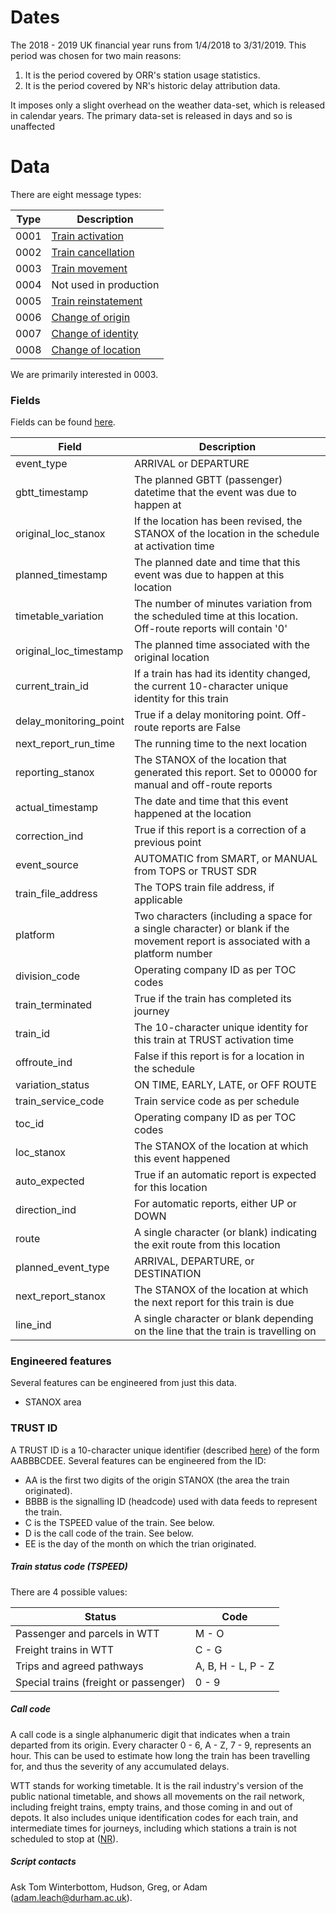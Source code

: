 # Dates

The 2018 - 2019 UK financial year runs from 1/4/2018 to 3/31/2019.
This period was chosen for two main reasons:

1. It is the period covered by ORR's station usage statistics.
2. It is the period covered by NR's historic delay attribution data.

It imposes only a slight overhead on the weather data-set, which is released in calendar years. The primary data-set is
released in days and so is unaffected

# Data

There are eight message types:

| Type | Description |
|------|-------------|
|0001|[Train activation](https://wiki.openraildata.com/index.php?title=Train_Activation)|
|0002|[Train cancellation](https://wiki.openraildata.com/index.php?title=Train_Cancellation)|
|0003|[Train movement](https://wiki.openraildata.com/index.php?title=Train_Movement)|
|0004|Not used in production|
|0005|[Train reinstatement](https://wiki.openraildata.com/index.php?title=Train_Reinstatement)|
|0006|[Change of origin](https://wiki.openraildata.com/index.php?title=Change_of_Origin)|
|0007|[Change of identity](https://wiki.openraildata.com/index.php?title=Change_of_Identity)|
|0008|[Change of location](https://wiki.openraildata.com/index.php?title=Change_of_Location)|

We are primarily interested in 0003.

### Fields

Fields can be found [here](https://wiki.openraildata.com/index.php?title=Train_Movement).

| Field                  | Description                                                                                                                    |
|------------------------|--------------------------------------------------------------------------------------------------------------------------------|
| event_type             | ARRIVAL or DEPARTURE                                                                                                    |
| gbtt_timestamp         | The planned GBTT (passenger) datetime that the event was due to happen at                                                      |
| original_loc_stanox    | If the location has been revised, the STANOX of the location in the schedule at activation time                                |
| planned_timestamp      | The planned date and time that this event was due to happen at this location                                                   |
| timetable_variation    | The number of minutes variation from the scheduled time at this location. Off-route reports will contain '0'                   |
| original_loc_timestamp | The planned time associated with the original location                                                                         |
| current_train_id       | If a train has had its identity changed, the current 10-character unique identity for this train                               |
| delay_monitoring_point | True if a delay monitoring point. Off-route reports are False                                                    |
| next_report_run_time   | The running time to the next location                                                                                          |
| reporting_stanox       | The STANOX of the location that generated this report. Set to 00000 for manual and off-route reports                           |
| actual_timestamp       | The date and time that this event happened at the location                                                                     |
| correction_ind         | True if this report is a correction of a previous point                                                                        |
| event_source           | AUTOMATIC from SMART, or MANUAL from TOPS or TRUST SDR                                                                         |
| train_file_address     | The TOPS train file address, if applicable                                                                                     |
| platform               | Two characters (including a space for a single character) or blank if the movement report is associated with a platform number |
| division_code          | Operating company ID as per TOC codes                                                                                          |
| train_terminated       | True if the train has completed its journey                                                                                    |
| train_id               | The 10-character unique identity for this train at TRUST activation time                                                       |
| offroute_ind           | False if this report is for a location in the schedule                                                                         |
| variation_status       | ON TIME, EARLY, LATE, or OFF ROUTE                                                                                             |
| train_service_code     | Train service code as per schedule                                                                                             |
| toc_id                 | Operating company ID as per TOC codes                                                                                          |
| loc_stanox             | The STANOX of the location at which this event happened                                                                        |
| auto_expected          | True if an automatic report is expected for this location                                                                      |
| direction_ind          | For automatic reports, either UP or DOWN                                                                                       |
| route                  | A single character (or blank) indicating the exit route from this location                                                     |
| planned_event_type     | ARRIVAL, DEPARTURE, or DESTINATION                                                                                             |
| next_report_stanox     | The STANOX of the location at which the next report for this train is due                                                      |
| line_ind               | A single character or blank depending on the line that the train is travelling on                                              |

### Engineered features

Several features can be engineered from just this data.
* STANOX area


### TRUST ID

A TRUST ID is a 10-character unique identifier (described [here](https://wiki.openraildata.com/index.php/Train_Activation#Body)) 
of the form AABBBCDEE. Several features can be engineered from the ID:
* AA is the first two digits of the origin STANOX (the area the train originated).
* BBBB is the signalling ID (headcode) used with data feeds to represent the train.
* C is the TSPEED value of the train. See below.
* D is the call code of the train. See below.
* EE is the day of the month on which the trian originated.

##### Train status code (TSPEED)

There are 4 possible values:

|Status|Code|
|------|----|
|Passenger and parcels in WTT|M - O|
|Freight trains in WTT|C - G|
|Trips and agreed pathways|A, B, H - L, P - Z|
|Special trains (freight or passenger)|0 - 9| 

##### Call code

A call code is a single alphanumeric digit that indicates when a train departed from its origin. Every character
0 - 6, A - Z, 7 - 9, represents an hour. This can be used to estimate how long the train has been travelling for,
and thus the severity of any accumulated delays.

WTT stands for working timetable. It is the rail industry's version of the public national timetable, and shows
all movements on the rail network, including freight trains, empty trains, and those coming in and out of depots.
It also includes unique identification codes for each train, and intermediate times for journeys,
including which stations a train is not scheduled to stop at ([NR](https://www.networkrail.co.uk/running-the-railway/the-timetable/working-timetable/)).

##### Script contacts

Ask Tom Winterbottom, Hudson, Greg, or Adam (adam.leach@durham.ac.uk).